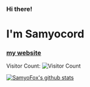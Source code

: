 ### Hi there!
# I'm Samyocord
### [my website](https://samyofox.ninja/)
Visitor Count:
![Visitor Count](https://profile-counter.glitch.me/%7BSamyoFox%7D/count.svg)

[![SamyoFox's github stats](https://github-readme-stats.vercel.app/api?username=SamyoFox&count_private=true&show_icons=true&theme=tokyonight&hide_title=true)](https://github-readme-stats.vercel.app/api?username=SamyoFox&count_private=true&show_icons=true&theme=tokyonight&hide_title=true)
